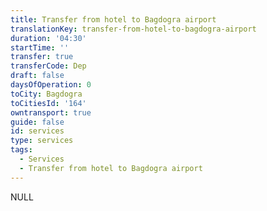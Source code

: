 ```yaml
---
title: Transfer from hotel to Bagdogra airport
translationKey: transfer-from-hotel-to-bagdogra-airport
duration: '04:30'
startTime: ''
transfer: true
transferCode: Dep
draft: false
daysOfOperation: 0
toCity: Bagdogra
toCitiesId: '164'
owntransport: true
guide: false
id: services
type: services
tags:
  - Services
  - Transfer from hotel to Bagdogra airport
---
```

NULL